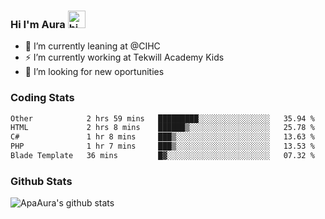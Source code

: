 ### Hi I'm Aura <img src="https://user-images.githubusercontent.com/1303154/88677602-1635ba80-d120-11ea-84d8-d263ba5fc3c0.gif" width="28px" alt="hi">

- 🔭 I’m currently leaning at @CIHC
- ⚡ I’m currently working at Tekwill Academy Kids
- 🤔 I’m looking for new oportunities


### Coding Stats

<!--START_SECTION:waka-->

```txt
Other            2 hrs 59 mins   █████████░░░░░░░░░░░░░░░░   35.94 %
HTML             2 hrs 8 mins    ██████▒░░░░░░░░░░░░░░░░░░   25.78 %
C#               1 hr 8 mins     ███▒░░░░░░░░░░░░░░░░░░░░░   13.63 %
PHP              1 hr 7 mins     ███▒░░░░░░░░░░░░░░░░░░░░░   13.53 %
Blade Template   36 mins         █▓░░░░░░░░░░░░░░░░░░░░░░░   07.32 %
```

<!--END_SECTION:waka-->

### Github Stats

![ApaAura's github stats](https://github-readme-stats.vercel.app/api?username=ApaAura&count_private=true&theme=tokyonight&hide=contribs,prs)
